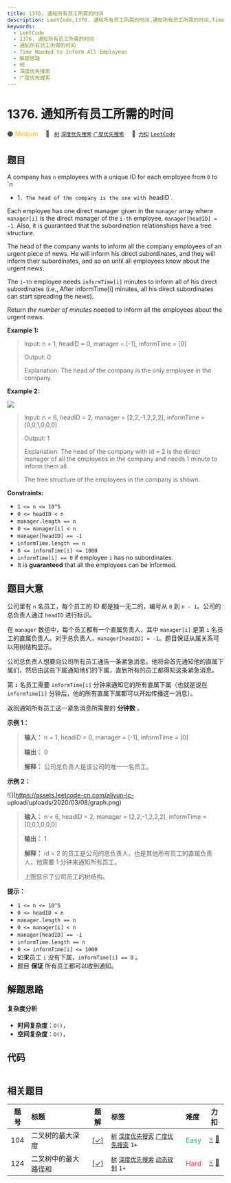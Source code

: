```yaml
---
title: 1376. 通知所有员工所需的时间
description: LeetCode,1376. 通知所有员工所需的时间,通知所有员工所需的时间,Time Needed to Inform All Employees,解题思路,树,深度优先搜索,广度优先搜索
keywords:
  - LeetCode
  - 1376. 通知所有员工所需的时间
  - 通知所有员工所需的时间
  - Time Needed to Inform All Employees
  - 解题思路
  - 树
  - 深度优先搜索
  - 广度优先搜索
---
```


# 1376. 通知所有员工所需的时间

🟠 <font color=#ffb800>Medium</font>&emsp; 🔖&ensp; [`树`](/tag/tree.md) [`深度优先搜索`](/tag/depth-first-search.md) [`广度优先搜索`](/tag/breadth-first-search.md)&emsp; 🔗&ensp;[`力扣`](https://leetcode.cn/problems/time-needed-to-inform-all-employees) [`LeetCode`](https://leetcode.com/problems/time-needed-to-inform-all-employees)

## 题目

A company has `n` employees with a unique ID for each employee from `0` to `n
- 1`. The head of the company is the one with `headID`.

Each employee has one direct manager given in the `manager` array where
`manager[i]` is the direct manager of the `i-th` employee, `manager[headID] =
-1`. Also, it is guaranteed that the subordination relationships have a tree
structure.

The head of the company wants to inform all the company employees of an urgent
piece of news. He will inform his direct subordinates, and they will inform
their subordinates, and so on until all employees know about the urgent news.

The `i-th` employee needs `informTime[i]` minutes to inform all of his direct
subordinates (i.e., After informTime[i] minutes, all his direct subordinates
can start spreading the news).

Return _the number of minutes_ needed to inform all the employees about the
urgent news.



**Example 1:**

> Input: n = 1, headID = 0, manager = [-1], informTime = [0]
> 
> Output: 0
> 
> Explanation: The head of the company is the only employee in the company.

**Example 2:**

![](https://assets.leetcode.com/uploads/2020/02/27/graph.png)

> Input: n = 6, headID = 2, manager = [2,2,-1,2,2,2], informTime = [0,0,1,0,0,0]
> 
> Output: 1
> 
> Explanation: The head of the company with id = 2 is the direct manager of all the employees in the company and needs 1 minute to inform them all.
> 
> The tree structure of the employees in the company is shown.

**Constraints:**

  * `1 <= n <= 10^5`
  * `0 <= headID < n`
  * `manager.length == n`
  * `0 <= manager[i] < n`
  * `manager[headID] == -1`
  * `informTime.length == n`
  * `0 <= informTime[i] <= 1000`
  * `informTime[i] == 0` if employee `i` has no subordinates.
  * It is **guaranteed** that all the employees can be informed.


## 题目大意

公司里有 `n` 名员工，每个员工的 ID 都是独一无二的，编号从 `0` 到 `n - 1`。公司的总负责人通过 `headID` 进行标识。

在 `manager` 数组中，每个员工都有一个直属负责人，其中 `manager[i]` 是第 `i`
名员工的直属负责人。对于总负责人，`manager[headID] = -1`。题目保证从属关系可以用树结构显示。

公司总负责人想要向公司所有员工通告一条紧急消息。他将会首先通知他的直属下属们，然后由这些下属通知他们的下属，直到所有的员工都得知这条紧急消息。

第 `i` 名员工需要 `informTime[i]` 分钟来通知它的所有直属下属（也就是说在 `informTime[i]`
分钟后，他的所有直属下属都可以开始传播这一消息）。

返回通知所有员工这一紧急消息所需要的 **分钟数** 。



**示例 1：**

> 
> 
> 
> 
> 
> **输入：** n = 1, headID = 0, manager = [-1], informTime = [0]
> 
> **输出：** 0
> 
> **解释：** 公司总负责人是该公司的唯一一名员工。
> 
> 

**示例 2：**

![](https://assets.leetcode-cn.com/aliyun-lc-
upload/uploads/2020/03/08/graph.png)

> 
> 
> 
> 
> 
> **输入：** n = 6, headID = 2, manager = [2,2,-1,2,2,2], informTime = [0,0,1,0,0,0]
> 
> **输出：** 1
> 
> **解释：** id = 2 的员工是公司的总负责人，也是其他所有员工的直属负责人，他需要 1 分钟来通知所有员工。
> 
> 上图显示了公司员工的树结构。
> 
> 



**提示：**

  * `1 <= n <= 10^5`
  * `0 <= headID < n`
  * `manager.length == n`
  * `0 <= manager[i] < n`
  * `manager[headID] == -1`
  * `informTime.length == n`
  * `0 <= informTime[i] <= 1000`
  * 如果员工 `i` 没有下属，`informTime[i] == 0` 。
  * 题目 **保证** 所有员工都可以收到通知。


## 解题思路

#### 复杂度分析

- **时间复杂度**：`O()`，
- **空间复杂度**：`O()`，

## 代码

```javascript

```

## 相关题目

<!-- prettier-ignore -->
| 题号 | 标题 | 题解 | 标签 | 难度 | 力扣 |
| :------: | :------ | :------: | :------ | :------ | :------: |
| 104 | 二叉树的最大深度 | [[✓]](/problem/0104.md) |  [`树`](/tag/tree.md) [`深度优先搜索`](/tag/depth-first-search.md) [`广度优先搜索`](/tag/breadth-first-search.md) `1+` | <font color=#15bd66>Easy</font> | [🀄️](https://leetcode.cn/problems/maximum-depth-of-binary-tree) [🔗](https://leetcode.com/problems/maximum-depth-of-binary-tree) |
| 124 | 二叉树中的最大路径和 | [[✓]](/problem/0124.md) |  [`树`](/tag/tree.md) [`深度优先搜索`](/tag/depth-first-search.md) [`动态规划`](/tag/dynamic-programming.md) `1+` | <font color=#ff334b>Hard</font> | [🀄️](https://leetcode.cn/problems/binary-tree-maximum-path-sum) [🔗](https://leetcode.com/problems/binary-tree-maximum-path-sum) |